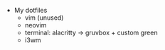 * My dotfiles
  * vim (unused)
  * neovim
  * terminal: alacritty -> gruvbox + custom green
  * i3wm
